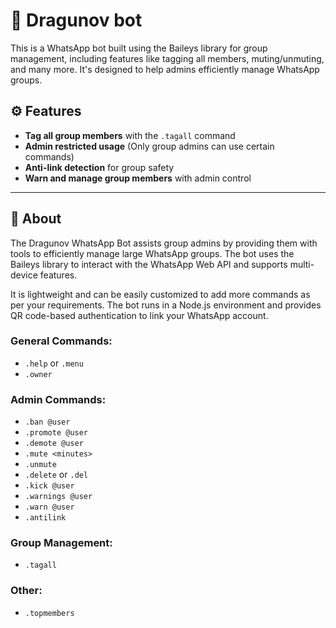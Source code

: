 # 🤖 Dragunov bot

This is a WhatsApp bot built using the Baileys library for group management, including features like tagging all members, muting/unmuting, and many more. It's designed to help admins efficiently manage WhatsApp groups.

## ⚙️ Features

- **Tag all group members** with the `.tagall` command
- **Admin restricted usage** (Only group admins can use certain commands)
- **Anti-link detection** for group safety
- **Warn and manage group members** with admin control

---

## 📖 About

The Dragunov WhatsApp Bot assists group admins by providing them with tools to efficiently manage large WhatsApp groups. The bot uses the Baileys library to interact with the WhatsApp Web API and supports multi-device features.

It is lightweight and can be easily customized to add more commands as per your requirements. The bot runs in a Node.js environment and provides QR code-based authentication to link your WhatsApp account.

### General Commands:

- `.help` or `.menu`
- `.owner`

### Admin Commands:

- `.ban @user`
- `.promote @user`
- `.demote @user`
- `.mute <minutes>`
- `.unmute`
- `.delete` or `.del`
- `.kick @user`
- `.warnings @user`
- `.warn @user`
- `.antilink`

### Group Management:

- `.tagall`

### Other:

- `.topmembers`
